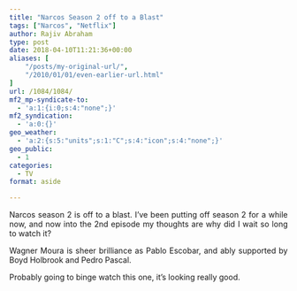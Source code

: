 ```yaml
---
title: "Narcos Season 2 off to a Blast"
tags: ["Narcos", "Netflix"]
author: Rajiv Abraham
type: post
date: 2018-04-10T11:21:36+00:00
aliases: [
    "/posts/my-original-url/",
    "/2010/01/01/even-earlier-url.html"
]
url: /1084/1084/
mf2_mp-syndicate-to:
  - 'a:1:{i:0;s:4:"none";}'
mf2_syndication:
  - 'a:0:{}'
geo_weather:
  - 'a:2:{s:5:"units";s:1:"C";s:4:"icon";s:4:"none";}'
geo_public:
  - 1
categories:
  - TV
format: aside

---
```

<p style="text-align: justify;">
  Narcos season 2 is off to a blast. I’ve been putting off season 2 for a while now, and now into the 2nd episode my thoughts are why did I wait so long to watch it?
</p>

<p style="text-align: justify;">
  Wagner Moura is sheer brilliance as Pablo Escobar, and ably supported by Boyd Holbrook and Pedro Pascal.
</p>

<p style="text-align: justify;">
  Probably going to binge watch this one, it’s looking really good.
</p>
